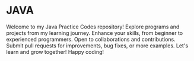# JAVA
Welcome to my Java Practice Codes repository! Explore programs and projects from my learning journey. Enhance your skills, from beginner to experienced programmers. Open to collaborations and contributions. Submit pull requests for improvements, bug fixes, or more examples.  Let's learn and grow together! Happy coding!
